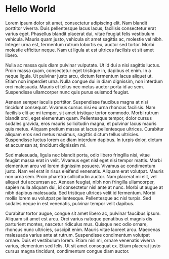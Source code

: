 # Hello World

Lorem ipsum dolor sit amet, consectetur adipiscing elit. Nam blandit porttitor viverra. Duis pellentesque lacus lacus, facilisis consectetur erat varius eget. Phasellus blandit placerat dui, vitae feugiat felis vestibulum vehicula. Mauris quam justo, vehicula sit amet sagittis ac, molestie vel nibh. Integer urna est, fermentum rutrum lobortis eu, auctor sed tortor. Morbi molestie efficitur neque. Nam ut ligula at est ultrices facilisis et sit amet libero.

Nulla ac massa quis diam pulvinar vulputate. Ut id dui a nisi sagittis luctus. Proin massa quam, consectetur eget tristique in, dapibus et enim. In a neque ligula. Ut pulvinar justo arcu, dictum fermentum lacus aliquet ut. Etiam non imperdiet urna. Nulla congue dui in diam dignissim, non interdum orci malesuada. Mauris et tellus nec metus auctor porta id ac sem. Suspendisse ullamcorper nunc quis purus euismod feugiat.

Aenean semper iaculis porttitor. Suspendisse faucibus magna at nisi tincidunt consequat. Vivamus cursus nisi eu urna rhoncus facilisis. Nam facilisis elit ac mi tempor, sit amet tristique tortor commodo. Morbi rutrum blandit orci, eget elementum quam. Pellentesque tempor, dolor cursus sodales gravida, eros mauris sollicitudin magna, et pulvinar lacus mauris quis metus. Aliquam pretium massa at lacus pellentesque ultrices. Curabitur aliquam eros sed metus maximus, sagittis dictum tellus ultricies. Suspendisse luctus lorem ac diam interdum dapibus. In turpis dolor, dictum et accumsan at, tincidunt dignissim mi.

Sed malesuada, ligula nec blandit porta, odio libero fringilla nisi, vitae feugiat massa erat in velit. Vivamus eget nisl eget nisi tempor mattis. Morbi elementum arcu vel lorem dignissim posuere. Vivamus ac condimentum justo. Nam vel erat in risus eleifend venenatis. Aliquam erat volutpat. Mauris non urna sem. Proin pharetra sollicitudin auctor. Nam placerat mi elit, vel aliquet dui accumsan ac. Aenean feugiat, nibh non fringilla ullamcorper, sapien nulla aliquam dui, id consectetur nisl ante at nunc. Morbi ut augue at nibh dapibus malesuada. Sed tristique ultrices velit id fermentum. Morbi mollis lorem eu volutpat pellentesque. Pellentesque ac nisl turpis. Sed sodales neque in est venenatis, pulvinar tempor velit dapibus.

Curabitur tortor augue, congue sit amet libero ac, pulvinar faucibus ipsum. Aliquam sit amet est arcu. Orci varius natoque penatibus et magnis dis parturient montes, nascetur ridiculus mus. Quisque nec odio ornare, rhoncus nunc ultricies, suscipit enim. Mauris vitae laoreet arcu. Maecenas malesuada varius ante at rutrum. Suspendisse condimentum volutpat ornare. Duis et vestibulum lorem. Etiam nisl mi, ornare venenatis viverra varius, elementum sed felis. Ut sit amet consequat ex. Etiam placerat justo cursus magna tincidunt, condimentum congue diam auctor.
